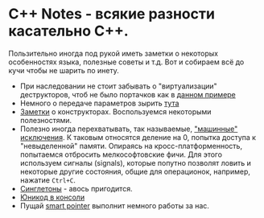# C++ Notes - всякие разности касательно C++.

Пользительно иногда под рукой иметь заметки о некоторых особенностях языка, полезные советы и т.д.
Вот и собираем всё до кучи чтобы не шарить по инету.

- При наследовании не стоит забывать о "виртуализации" деструкторов, чтоб не было портачков как в [данном примере](VirtualDestructors)
- Немного о передаче параметров зырить [тута](Parameters)
- [Заметки](constructors) о конструкторах. Воспользуемся некоторыми полезностями.
- Полезно иногда перехватывать, так называемые, ["машинные" исключения](exceptions). К таковым относятся деление на 0, попытка доступа к "невыделенной" памяти. Опираясь на кросс-платформенность, попытаемся отбросить мелкософтовские фичи. Для этого используем сигналы (signals), которые попутно позволят ловить и некоторые другие состояния, общие для операционок, например, нажатие `Ctrl+C`.
- [Синглетоны](singleton) - авось пригодится.
- [Юникод в консоли](console_unicode)
- Пущай [smart pointer](smart_pointers) выполнит немного работы за нас.
